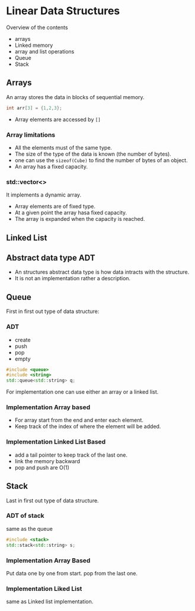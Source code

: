 # Linear Data Structures

Overview of the contents

- arrays
- Linked memory
- array and list operations
- Queue
- Stack

## Arrays

An array stores the data in blocks of sequential memory.

```Cpp
int arr[3] = {1,2,3};
```

- Array elements are accessed by `[]`

### Array limitations

- All the elements must of the same type.
- The size of the type of the data is known (the number of bytes).
- one can use the `sizeof(Cube)` to find the number of bytes of an object.
- An array has a fixed capacity.

### std::vector<>

It implements a dynamic array.

- Array elements are of fixed type.
- At a given point the array hasa fixed capacity.
- The array is expanded when the capacity is reached.

## Linked List

## Abstract data type ADT

- An structures abstract data type is how data intracts with the structure.
- It is not an implementation rather a description.

## Queue

First in first out type of data structure:

### ADT

- create
- push
- pop
- empty

```Cpp
#include <queue>
#include <string>
std::queue<std::string> q;
```

For implementation one can use either an array or a linked list.

### Implementation Array based

- For array start from the end and enter each element.
- Keep track of the index of where the element will be added.

### Implementation Linked List Based

- add a tail pointer to keep track of the last one.
- link the memory backward
- pop and push are O(1)

## Stack

Last in first out type of data structure.

### ADT of stack

same as the queue

```C++
#include <stack>
std::stack<std::string> s;
```

### Implementation Array Based

Put data one by one from start. pop from the last one.

### Implementation Liked List

same as Linked list implementation.
